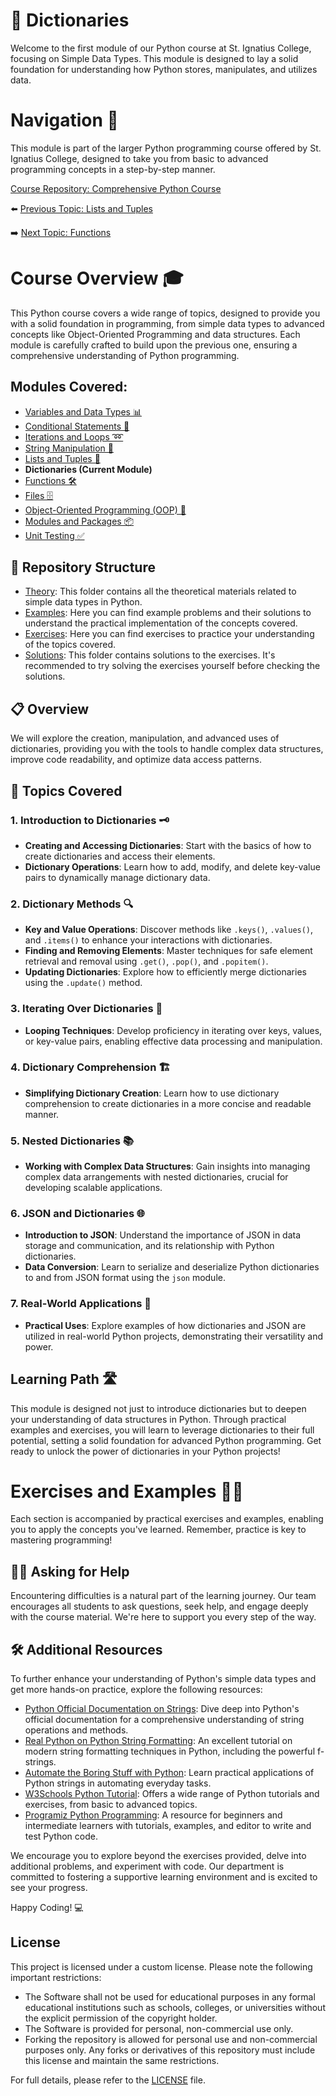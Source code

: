 # 📘 Dictionaries

Welcome to the first module of our Python course at St. Ignatius College, focusing on Simple Data Types. This module is designed to lay a solid foundation for understanding how Python stores, manipulates, and utilizes data.

# Navigation 🧭

This module is part of the larger Python programming course offered by St. Ignatius College, designed to take you from basic to advanced programming concepts in a step-by-step manner. 

[Course Repository: Comprehensive Python Course](https://github.com/YuriODev/St-Ignatius-Python-Course)

⬅️ [Previous Topic: Lists and Tuples](https://github.com/YuriODev/python-st-ignatius-05-lists-in-python/blob/main/README.md)

➡️ [Next Topic: Functions](https://github.com/YuriODev/python-st-ignatius-07-functions-in-python/blob/main/README.md)


# Course Overview 🎓

This Python course covers a wide range of topics, designed to provide you with a solid foundation in programming, from simple data types to advanced concepts like Object-Oriented Programming and data structures. Each module is carefully crafted to build upon the previous one, ensuring a comprehensive understanding of Python programming.

## Modules Covered:
- [Variables and Data Types 📊](https://github.com/YuriODev/python-st-ignatius-01-simple-data-types/blob/main/README.md) 
- [Conditional Statements 🔀](https://github.com/YuriODev/python-st-ignatius-02-simple-conditional-statements/blob/main/README.md)
- [Iterations and Loops ➿](https://github.com/YuriODev/python-st-ignatius-03-iterations-and-loops/blob/main/README.md)
- [String Manipulation 🧵](https://github.com/YuriODev/python-st-ignatius-04-string-manipulation/blob/main/README.md)
- [Lists and Tuples 📝](https://github.com/YuriODev/python-st-ignatius-05-lists-in-python/blob/main/README.md)
- **Dictionaries (Current Module)**
- [Functions 🛠](https://github.com/YuriODev/python-st-ignatius-07-functions-in-python/blob/main/README.md)
- [Files 🗄](https://github.com/YuriODev/python-st-ignatius-08-files-in-python/blob/main/README.md)
- [Object-Oriented Programming (OOP) 🤖](https://github.com/YuriODev/python-st-ignatius-09-oop/blob/main/README.md)
- [Modules and Packages 📦](https://github.com/YuriODev/python-st-ignatius-10-modules-and-packages/blob/main/README.md)
- [Unit Testing ✅](https://github.com/YuriODev/python-st-ignatius-11-unit-testing/blob/main/README.md)

## 📂 Repository Structure

- [Theory](./theory): This folder contains all the theoretical materials related to simple data types in Python.
- [Examples](./examples): Here you can find example problems and their solutions to understand the practical implementation of the concepts covered.
- [Exercises](./exercises): Here you can find exercises to practice your understanding of the topics covered.
- [Solutions](./solutions): This folder contains solutions to the exercises. It's recommended to try solving the exercises yourself before checking the solutions.


## 📋 Overview

We will explore the creation, manipulation, and advanced uses of dictionaries, providing you with the tools to handle complex data structures, improve code readability, and optimize data access patterns.

## 🧩 Topics Covered

### 1. Introduction to Dictionaries 🗝️
- **Creating and Accessing Dictionaries**: Start with the basics of how to create dictionaries and access their elements.
- **Dictionary Operations**: Learn how to add, modify, and delete key-value pairs to dynamically manage dictionary data.

### 2. Dictionary Methods 🔍
- **Key and Value Operations**: Discover methods like `.keys()`, `.values()`, and `.items()` to enhance your interactions with dictionaries.
- **Finding and Removing Elements**: Master techniques for safe element retrieval and removal using `.get()`, `.pop()`, and `.popitem()`.
- **Updating Dictionaries**: Explore how to efficiently merge dictionaries using the `.update()` method.

### 3. Iterating Over Dictionaries 🔄
- **Looping Techniques**: Develop proficiency in iterating over keys, values, or key-value pairs, enabling effective data processing and manipulation.

### 4. Dictionary Comprehension 🏗️
- **Simplifying Dictionary Creation**: Learn how to use dictionary comprehension to create dictionaries in a more concise and readable manner.

### 5. Nested Dictionaries 📚
- **Working with Complex Data Structures**: Gain insights into managing complex data arrangements with nested dictionaries, crucial for developing scalable applications.

### 6. JSON and Dictionaries 🌐
- **Introduction to JSON**: Understand the importance of JSON in data storage and communication, and its relationship with Python dictionaries.
- **Data Conversion**: Learn to serialize and deserialize Python dictionaries to and from JSON format using the `json` module.

### 7. Real-World Applications 💼
- **Practical Uses**: Explore examples of how dictionaries and JSON are utilized in real-world Python projects, demonstrating their versatility and power.

## Learning Path 🛣️

This module is designed not just to introduce dictionaries but to deepen your understanding of data structures in Python. Through practical examples and exercises, you will learn to leverage dictionaries to their full potential, setting a solid foundation for advanced Python programming. Get ready to unlock the power of dictionaries in your Python projects!

# Exercises and Examples 🏋️‍♂️

Each section is accompanied by practical exercises and examples, enabling you to apply the concepts you've learned. Remember, practice is key to mastering programming!


## 🙋‍♂️ Asking for Help

Encountering difficulties is a natural part of the learning journey. Our team encourages all students to ask questions, seek help, and engage deeply with the course material. We're here to support you every step of the way.

## 🛠 Additional Resources

To further enhance your understanding of Python's simple data types and get more hands-on practice, explore the following resources:

- [Python Official Documentation on Strings](https://docs.python.org/3/library/stdtypes.html#text-sequence-type-str): Dive deep into Python's official documentation for a comprehensive understanding of string operations and methods.
- [Real Python on Python String Formatting](https://realpython.com/python-f-strings/): An excellent tutorial on modern string formatting techniques in Python, including the powerful f-strings.
- [Automate the Boring Stuff with Python](https://automatetheboringstuff.com/2e/chapter6/): Learn practical applications of Python strings in automating everyday tasks.
- [W3Schools Python Tutorial](https://www.w3schools.com/python/): Offers a wide range of Python tutorials and exercises, from basic to advanced topics.
- [Programiz Python Programming](https://www.programiz.com/python-programming): A resource for beginners and intermediate learners with tutorials, examples, and editor to write and test Python code.

We encourage you to explore beyond the exercises provided, delve into additional problems, and experiment with code. Our department is committed to fostering a supportive learning environment and is excited to see your progress.

Happy Coding! 💻

## License

This project is licensed under a custom license. Please note the following important restrictions:

- The Software shall not be used for educational purposes in any formal educational institutions such as schools, colleges, or universities without the explicit permission of the copyright holder.
- The Software is provided for personal, non-commercial use only.
- Forking the repository is allowed for personal use and non-commercial purposes only. Any forks or derivatives of this repository must include this license and maintain the same restrictions.

For full details, please refer to the [LICENSE](./LICENSE) file.
